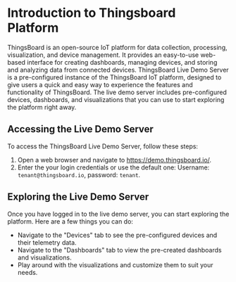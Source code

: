 # Introduction to Thingsboard Platform 

ThingsBoard is an open-source IoT platform for data collection, processing, visualization, and device management. It provides an easy-to-use web-based interface for creating dashboards, managing devices, and storing and analyzing data from connected devices. 
ThingsBoard Live Demo Server is a pre-configured instance of the ThingsBoard IoT platform, designed to give users a quick and easy way to experience the features and functionality of ThingsBoard. The live demo server includes pre-configured devices, dashboards, and visualizations that you can use to start exploring the platform right away.

## Accessing the Live Demo Server
To access the ThingsBoard Live Demo Server, follow these steps:
1. Open a web browser and navigate to https://demo.thingsboard.io/.
2. Enter the your login credentials or use the default one: Username: `tenant@thingsboard.io`, password: `tenant`.

## Exploring the Live Demo Server

Once you have logged in to the live demo server, you can start exploring the platform. Here are a few things you can do:
- Navigate to the "Devices" tab to see the pre-configured devices and their telemetry data.
- Navigate to the "Dashboards" tab to view the pre-created dashboards and visualizations.
- Play around with the visualizations and customize them to suit your needs.
